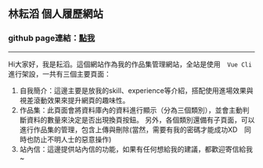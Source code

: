 ## 林耘滔 個人履歷網站

### github page連結：[點我](https://yuntaolin.github.io/resume/dist/#/)
---------------------------------------------------
Hi大家好，我是耘滔。這個網站作為我的作品集管理網站，全站是使用　`Vue Cli` 進行架設，一共有三個主要頁面：
1. 自我簡介：這邊主要是放我的skill、experience等介紹，搭配使用進場效果與視差滾動效果來提升網頁的趣味性。
2. 作品集：此頁面會將資料庫內的資料進行顯示（分為三個類別），並會主動判斷資料的數量來決定是否出現換頁按鈕。
  另外，各個類別還備有子頁面，可以進行作品集的管理，包含上傳與刪除(當然，需要有我的密碼才能成功XD　同時也防止不明人士的惡意操作)
3. 站內信：這邊提供站內信的功能，如果有任何想給我的建議，都歡迎寄信給我~
